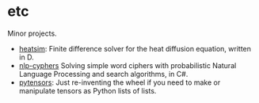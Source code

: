 # etc
Minor projects.

* [heatsim](heatsim):
Finite difference solver for the heat diffusion equation, written in D.
* [nlp-cyphers](nlp-cyphers)
Solving simple word ciphers with probabilistic Natural Language Processing and search algorithms, in C#.
* [pytensors](pytensors):
Just re-inventing the wheel if you need to make or manipulate tensors as Python lists of lists.
